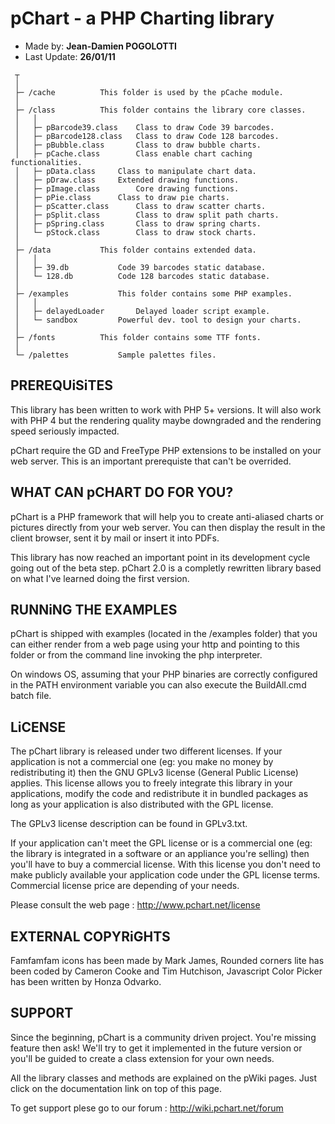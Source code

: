 pChart - a PHP Charting library
===============================

* Made by: **Jean-Damien POGOLOTTI**
* Last Update: **26/01/11**

```
 ┬
 │
 ├─ /cache			This folder is used by the pCache module.
 │
 ├─ /class			This folder contains the library core classes.
 │   │
 │   ├─ pBarcode39.class	Class to draw Code 39 barcodes.
 │   ├─ pBarcode128.class	Class to draw Code 128 barcodes.
 │   ├─ pBubble.class		Class to draw bubble charts.
 │   ├─ pCache.class		Class enable chart caching functionalities.
 │   ├─ pData.class		Class to manipulate chart data.
 │   ├─ pDraw.class		Extended drawing functions.
 │   ├─ pImage.class		Core drawing functions.
 │   ├─ pPie.class		Class to draw pie charts.
 │   ├─ pScatter.class		Class to draw scatter charts.
 │   ├─ pSplit.class		Class to draw split path charts.
 │   ├─ pSpring.class		Class to draw spring charts.
 │   └─ pStock.class		Class to draw stock charts.
 │
 ├─ /data			This folder contains extended data.
 │   │
 │   ├─ 39.db			Code 39 barcodes static database.
 │   └─ 128.db			Code 128 barcodes static database.
 │
 ├─ /examples			This folder contains some PHP examples.
 │   │
 │   ├─ delayedLoader		Delayed loader script example.
 │   └─ sandbox			Powerful dev. tool to design your charts.
 │
 ├─ /fonts			This folder contains some TTF fonts.
 │
 └─ /palettes			Sample palettes files.
```

PREREQUiSiTES
-------------

This library has been written to work with PHP 5+ versions. It will also work
with PHP 4 but the rendering quality maybe downgraded and the rendering speed
seriously impacted.

pChart require the GD and FreeType PHP extensions to be installed on your
web server. This is an important prerequiste that can't be overrided.


WHAT CAN pCHART DO FOR YOU?
---------------------------

pChart is a PHP framework that will help you to create anti-aliased charts or
pictures directly from your web server. You can then display the result in
the client browser, sent it by mail or insert it into PDFs. 

This library has now reached an important point in its development cycle
going out of the beta step. pChart 2.0 is a completly rewritten library based
on what I've learned doing the first version. 


RUNNiNG THE EXAMPLES
--------------------

pChart is shipped with examples (located in the /examples folder) that you
can either render from a web page using your http and pointing to this folder
or from the command line invoking the php interpreter.

On windows OS, assuming that your PHP binaries are correctly configured in
the PATH environment variable you can also execute the BuildAll.cmd batch
file.


LiCENSE
-------

The pChart library is released under two different licenses. If your
application is not a commercial one (eg: you make no money by redistributing
it) then the GNU GPLv3 license (General Public License) applies. This license
allows you to freely integrate this library in your applications, modify the
code and redistribute it in bundled packages as long as your application is
also distributed with the GPL license. 

The GPLv3 license description can be found in GPLv3.txt.

If your application can't meet the GPL license or is a commercial one (eg:
the library is integrated in a software or an appliance you're selling) then
you'll have to buy a commercial license. With this license you don't need to
make publicly available your application code under the GPL license terms.
Commercial license price are depending of your needs.

Please consult the web page : http://www.pchart.net/license


EXTERNAL COPYRiGHTS
-------------------

Famfamfam icons has been made by Mark James, Rounded corners lite has been
coded by Cameron Cooke and Tim Hutchison, Javascript Color Picker has been
written by Honza Odvarko.


SUPPORT
-------

Since the beginning, pChart is a community driven project. You're missing
feature then ask! We'll try to get it implemented in the future version or
you'll be guided to create a class extension for your own needs. 

All the library classes and methods are explained on the pWiki pages. Just
click on the documentation link on top of this page. 

To get support plese go to our forum : http://wiki.pchart.net/forum
